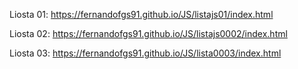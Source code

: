 Liosta 01: https://fernandofgs91.github.io/JS/listajs01/index.html

Liosta 02: https://fernandofgs91.github.io/JS/listajs0002/index.html

Liosta 03: https://fernandofgs91.github.io/JS/lista0003/index.html
